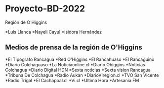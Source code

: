 # Proyecto-BD-2022
Región de O'Higgins


*Luis Llanca
*Nayeli Cayul
*Isidora Hernández

## Medios de prensa de la región de O'Higgins
*El Tipografo Rancagua
*Red O'Higgins
*El Rancahuaso
*El Rancaguino
*Diario Colchaguaso
*La Noticiaonline.cl
*Diario Ohiggins
*Noticias Colchagua
*Diario Digital HDN
*Sexta noticias
*Sexta vision Rancagua
*Tribuna De Colchagua
*Radio Aukan
*DiarioVIregion.cl
*TVO San Vicente
*Radio Trigal
*El Cachapoal.cl
*Vi.cl
*Ultima Hora
*Artesania FM
